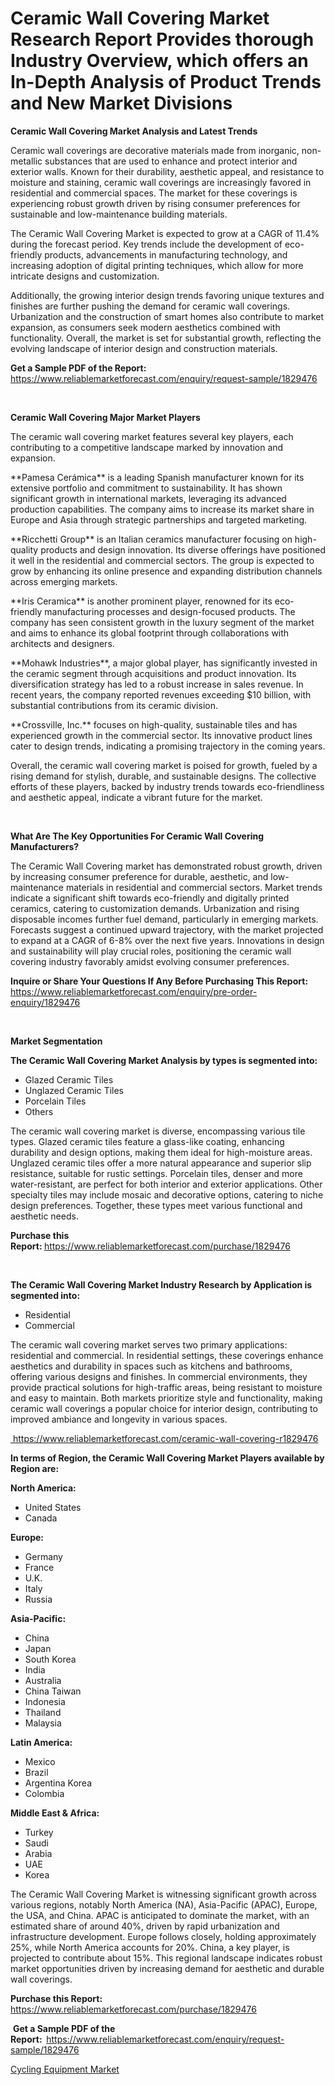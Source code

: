 <p><h1>Ceramic Wall Covering Market Research Report Provides thorough Industry Overview, which offers an In-Depth Analysis of Product Trends and New Market Divisions</h1></p><p><strong>Ceramic Wall Covering Market Analysis and Latest Trends</strong></p>
<p><p>Ceramic wall coverings are decorative materials made from inorganic, non-metallic substances that are used to enhance and protect interior and exterior walls. Known for their durability, aesthetic appeal, and resistance to moisture and staining, ceramic wall coverings are increasingly favored in residential and commercial spaces. The market for these coverings is experiencing robust growth driven by rising consumer preferences for sustainable and low-maintenance building materials. </p><p>The Ceramic Wall Covering Market is expected to grow at a CAGR of 11.4% during the forecast period. Key trends include the development of eco-friendly products, advancements in manufacturing technology, and increasing adoption of digital printing techniques, which allow for more intricate designs and customization. </p><p>Additionally, the growing interior design trends favoring unique textures and finishes are further pushing the demand for ceramic wall coverings. Urbanization and the construction of smart homes also contribute to market expansion, as consumers seek modern aesthetics combined with functionality. Overall, the market is set for substantial growth, reflecting the evolving landscape of interior design and construction materials.</p></p>
<p><strong>Get a Sample PDF of the Report:&nbsp;</strong> <a href="https://www.reliablemarketforecast.com/enquiry/request-sample/1829476?utm_campaign=2124&utm_medium=2&utm_source=Github&utm_content=ia&utm_term=09022025&utm_id=ceramic-wall-covering">https://www.reliablemarketforecast.com/enquiry/request-sample/1829476</a></p>
<p>&nbsp;</p>
<p><strong>Ceramic Wall Covering Major Market Players</strong></p>
<p><p>The ceramic wall covering market features several key players, each contributing to a competitive landscape marked by innovation and expansion. </p><p>**Pamesa Cerámica** is a leading Spanish manufacturer known for its extensive portfolio and commitment to sustainability. It has shown significant growth in international markets, leveraging its advanced production capabilities. The company aims to increase its market share in Europe and Asia through strategic partnerships and targeted marketing.</p><p>**Ricchetti Group** is an Italian ceramics manufacturer focusing on high-quality products and design innovation. Its diverse offerings have positioned it well in the residential and commercial sectors. The group is expected to grow by enhancing its online presence and expanding distribution channels across emerging markets.</p><p>**Iris Ceramica** is another prominent player, renowned for its eco-friendly manufacturing processes and design-focused products. The company has seen consistent growth in the luxury segment of the market and aims to enhance its global footprint through collaborations with architects and designers.</p><p>**Mohawk Industries**, a major global player, has significantly invested in the ceramic segment through acquisitions and product innovation. Its diversification strategy has led to a robust increase in sales revenue. In recent years, the company reported revenues exceeding $10 billion, with substantial contributions from its ceramic division.</p><p>**Crossville, Inc.** focuses on high-quality, sustainable tiles and has experienced growth in the commercial sector. Its innovative product lines cater to design trends, indicating a promising trajectory in the coming years.</p><p>Overall, the ceramic wall covering market is poised for growth, fueled by a rising demand for stylish, durable, and sustainable designs. The collective efforts of these players, backed by industry trends towards eco-friendliness and aesthetic appeal, indicate a vibrant future for the market.</p></p>
<p>&nbsp;</p>
<p><strong>What Are The Key Opportunities For Ceramic Wall Covering Manufacturers?</strong></p>
<p><p>The Ceramic Wall Covering market has demonstrated robust growth, driven by increasing consumer preference for durable, aesthetic, and low-maintenance materials in residential and commercial sectors. Market trends indicate a significant shift towards eco-friendly and digitally printed ceramics, catering to customization demands. Urbanization and rising disposable incomes further fuel demand, particularly in emerging markets. Forecasts suggest a continued upward trajectory, with the market projected to expand at a CAGR of 6-8% over the next five years. Innovations in design and sustainability will play crucial roles, positioning the ceramic wall covering industry favorably amidst evolving consumer preferences.</p></p>
<p><strong>Inquire or Share Your Questions If Any Before Purchasing This Report:</strong> <a href="https://www.reliablemarketforecast.com/enquiry/pre-order-enquiry/1829476?utm_campaign=2124&utm_medium=2&utm_source=Github&utm_content=ia&utm_term=09022025&utm_id=ceramic-wall-covering">https://www.reliablemarketforecast.com/enquiry/pre-order-enquiry/1829476</a></p>
<p>&nbsp;</p>
<p><strong>Market Segmentation</strong></p>
<p><strong>The Ceramic Wall Covering Market Analysis by types is segmented into:</strong></p>
<p><ul><li>Glazed Ceramic Tiles</li><li>Unglazed Ceramic Tiles</li><li>Porcelain Tiles</li><li>Others</li></ul></p>
<p><p>The ceramic wall covering market is diverse, encompassing various tile types. Glazed ceramic tiles feature a glass-like coating, enhancing durability and design options, making them ideal for high-moisture areas. Unglazed ceramic tiles offer a more natural appearance and superior slip resistance, suitable for rustic settings. Porcelain tiles, denser and more water-resistant, are perfect for both interior and exterior applications. Other specialty tiles may include mosaic and decorative options, catering to niche design preferences. Together, these types meet various functional and aesthetic needs.</p></p>
<p><strong>Purchase this Report:&nbsp;</strong><a href="https://www.reliablemarketforecast.com/purchase/1829476?utm_campaign=2124&utm_medium=2&utm_source=Github&utm_content=ia&utm_term=09022025&utm_id=ceramic-wall-covering">https://www.reliablemarketforecast.com/purchase/1829476</a></p>
<p>&nbsp;</p>
<p><strong>The Ceramic Wall Covering Market Industry Research by Application is segmented into:</strong></p>
<p><ul><li>Residential</li><li>Commercial</li></ul></p>
<p><p>The ceramic wall covering market serves two primary applications: residential and commercial. In residential settings, these coverings enhance aesthetics and durability in spaces such as kitchens and bathrooms, offering various designs and finishes. In commercial environments, they provide practical solutions for high-traffic areas, being resistant to moisture and easy to maintain. Both markets prioritize style and functionality, making ceramic wall coverings a popular choice for interior design, contributing to improved ambiance and longevity in various spaces.</p></p>
<p><a href="https://www.reliablemarketforecast.com/ceramic-wall-covering-r1829476?utm_campaign=2124&utm_medium=2&utm_source=Github&utm_content=ia&utm_term=09022025&utm_id=ceramic-wall-covering">&nbsp;https://www.reliablemarketforecast.com/ceramic-wall-covering-r1829476</a></p>
<p><strong>In terms of Region, the Ceramic Wall Covering Market Players available by Region are:</strong></p>
<p>
    <p> <strong> North America: </strong>
        <ul>
            <li>United States</li>
            <li>Canada</li>
        </ul>
        </p> 
    <p> <strong> Europe: </strong>
        <ul>
            <li>Germany</li>
            <li>France</li>
            <li>U.K.</li>
            <li>Italy</li>
            <li>Russia</li>
        </ul>
        </p> 
    <p> <strong> Asia-Pacific: </strong>
        <ul>
            <li>China</li>
            <li>Japan</li>
            <li>South Korea</li>
            <li>India</li>
            <li>Australia</li>
            <li>China Taiwan</li>
            <li>Indonesia</li>
            <li>Thailand</li>
            <li>Malaysia</li>
        </ul>
        </p> 
    <p> <strong> Latin America: </strong>
        <ul>
            <li>Mexico</li>
            <li>Brazil</li>
            <li>Argentina Korea</li>
            <li>Colombia</li>
        </ul>
        </p> 
    <p> <strong> Middle East & Africa: </strong>
        <ul>
            <li>Turkey</li>
            <li>Saudi</li>
            <li>Arabia</li>
            <li>UAE</li>
            <li>Korea</li>
        </ul>
    </p>
    </p>
<p><p>The Ceramic Wall Covering Market is witnessing significant growth across various regions, notably North America (NA), Asia-Pacific (APAC), Europe, the USA, and China. APAC is anticipated to dominate the market, with an estimated share of around 40%, driven by rapid urbanization and infrastructure development. Europe follows closely, holding approximately 25%, while North America accounts for 20%. China, a key player, is projected to contribute about 15%. This regional landscape indicates robust market opportunities driven by increasing demand for aesthetic and durable wall coverings.</p></p>
<p><strong>Purchase this Report: </strong><a href="https://www.reliablemarketforecast.com/purchase/1829476?utm_campaign=2124&utm_medium=2&utm_source=Github&utm_content=ia&utm_term=09022025&utm_id=ceramic-wall-covering">https://www.reliablemarketforecast.com/purchase/1829476</a></p>
<p>&nbsp;<strong>Get a Sample PDF of the Report:&nbsp;&nbsp;</strong><a href="https://www.reliablemarketforecast.com/enquiry/request-sample/1829476?utm_campaign=2124&utm_medium=2&utm_source=Github&utm_content=ia&utm_term=09022025&utm_id=ceramic-wall-covering">https://www.reliablemarketforecast.com/enquiry/request-sample/1829476</a></p>
<p><strong></strong></p>
<p><p><a href="https://github.com/WashimHussain441/Market-Research-Report-List-1/blob/main/cycling-equipment-market.md?utm_campaign=2124&utm_medium=2&utm_source=Github&utm_content=ia&utm_term=09022025&utm_id=ceramic-wall-covering">Cycling Equipment Market</a></p></p>